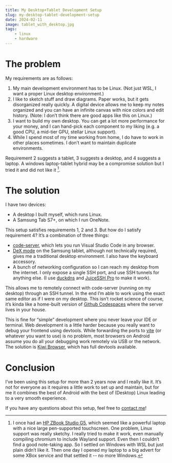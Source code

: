```yaml
---
title: My Desktop+Tablet Development Setup
slug: my-desktop-tablet-development-setup
date: 2024-02-11
image: tablet_with_desktop.jpg
tags:
    - linux
    - hardware
---
```



# The problem

My requirements are as follows:

  1. My main development environment has to be Linux. (Not just WSL, I want a proper Linux desktop environment.)
  2. I like to sketch stuff and draw diagrams. Paper works, but it gets disorganized really quickly. A digital device allows me to keep my notes organized and you can have an infinite canvas with nice colors and edit history. (Note: I don’t think there are good apps like this on Linux.)
  3. I want to build my own desktop. You can get a lot more performance for your money, and I can hand-pick each component to my liking (e.g. a good CPU, a mid-tier GPU, stellar Linux support).
  4. While I spend most of my time working from home, I do have to work in other places sometimes. I don’t want to maintain duplicate environments.

Requirement 2 suggests a tablet, 3 suggests a desktop, and 4 suggests a laptop. A windows laptop-tablet hybrid may be a compromise solution but I tried it and did not like it [^1].

[^1]: I once had an [HP ZBook Studio G5](https://support.hp.com/us-en/document/c06010885), which seemed like a powerful laptop with a nice large pen-supported touchscreen. One problem, Linux support was really sketchy. I really tried to make it work, even manually compiling chromium to include Wayland support. Even then I couldn’t find a good note-taking app. So I settled on Windows with WSL but just plain didn’t like it. Then one day I opened my laptop to a big advert for some XBox service and that settled it -- no more Windows.


# The solution

I have two devices:

  - A desktop I built myself, which runs Linux.
  - A Samsung Tab S7+, on which I run OneNote.

This setup satisfies requirements 1, 2 and 3. But how do I satisfy requirement 4? It’s a combination of three things:

  - [code-server](https://github.com/coder/code-server), which lets you run Visual Studio Code in any browser.
  - [DeX mode](https://www.samsung.com/us/apps/dex/) on the Samsung tablet, although not technically required, gives me a traditional desktop environment. I also have the keyboard accessory.
  - A bunch of networking configuration so I can reach my desktop from the internet. I only expose a single SSH port, and use SSH tunnels for anything else. (I use [duckdns](https://www.duckdns.org/) and [JuiceSSH Pro](https://juicessh.com/) to make it work).

This allows me to remotely connect with code-server (running on my desktop) through an SSH tunnel. In the end I’m able to work using the exact same editor as if I were on my desktop. This isn’t rocket science of course, it’s kinda like a home-built version of [Github Codespaces](https://github.com/features/codespaces) where the server lives in your house.

This is fine for “simple” development where you never leave your IDE or terminal. Web development is a little harder because you really want to debug your frontend using devtools. While forwarding the ports to [vite](https://vitejs.dev/) (or whatever you want to use) is no problem, most browsers on Android assume you do all your debugging work remotely via USB or the network. The solution is [Kiwi Browser](https://kiwibrowser.com/), which has full devtools available.

# Conclusion

I’ve been using this setup for more than 2 years now and I really like it. It’s not for everyone as it requires a little work to set up and maintain, but for me it combines the best of Android with the best of (Desktop) Linux leading to a very smooth experience.

If you have any questions about this setup, feel free to [contact me](mailto:evertheylen@gmail.com)!
